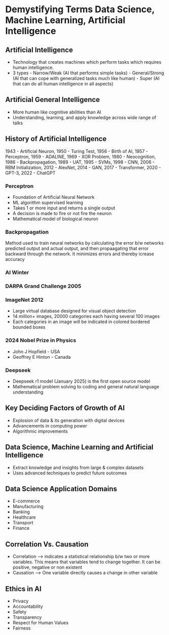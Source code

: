 # Demystifying Terms Data Science, Machine Learning, Artificial Intelligence
## Artificial Intelligence
- Technology that creates machines which perform tasks which requires human intelligence.
- 3 types - Narrow/Weak (AI that performs simple tasks)
        - General/Strong (AI that can cope with generalized tasks much like human)
        - Super (AI that can do all human intelligence in all aspects)
## Artificial General Intelligence
- More human like cognitive abilities than AI
- Understanding, learning, and apply knowledge across wide range of talks
## History of Artificial Intelligence
1943 - Artificial Neuron, 1950 - Turing Test, 1956 - Birth of AI, 1957 - Perceptron, 1959 - ADALINE, 1969 - XOR Problem, 1980 - Neocognition, 1986 - Backpropagation, 1989 - UAT, 1995 - SVMs, 1998 - CNN, 2006 - RBM Initialization, 2012 - AlexNet, 2014 - GAN, 2017 - Transformer, 2020 - GPT-3, 2022 - ChatGPT
### Perceptron
- Foundation of Artificial Neural Network
- ML algorithm supervised learning
- Takes 1 or more input and returns a single output
- A decision is made to fire or not fire the neuron
- Mathematical model of biological neuron
### Backpropagation
Method used to train neural networks by calculating the error b/w networks predicted output and actual output, and then propaagating that error backward through the network. It minimizes errors and thereby icrease accuracy
### AI Winter
### DARPA Grand Challenge 2005
### ImageNet 2012
- Large virtual database designed for visual object detection
- 14 million+ images, 20000 categories each having several 100 images
- Each categories in an image will be indicated in colored bordered bounded boxes
### 2024 Nobel Prize in Physics
- John J Hopfield - USA
- Geoffrey E Hinton - Canada
### Deepseek
- Deepseek r1 model (January 2025) is the first open source model
- Mathematical problem solving to coding and general natural language understanding
## Key Deciding Factors of Growth of AI
- Explosion of data & its generation with digital devices
- Advancements in computing power
- Algorithmic improvements
## Data Science, Machine Learning and Artificial Intelligence
- Extract knowledge and insights from large & complex datasets
- Uses advanced techniques to predict future outcomes
## Data Science Application Domains
- E-commerce
- Manufacturing
- Banking
- Healthcare
- Transport
- Finance
## Correlation Vs. Causation
- Correlation --> indicates a statistical relationship b/w two or more variables. This means that variables tend to change together. It can be positive, negative or non existent
- Causation --> One variable directly causes a change in other variable
## Ethics in AI
- Privacy
- Accountability
- Safety
- Transparency
- Respect for Human Values
- Fairness
